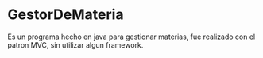 # GestorDeMateria
Es un programa hecho en java para gestionar materias, fue realizado con el patron MVC, sin utilizar algun framework. 
